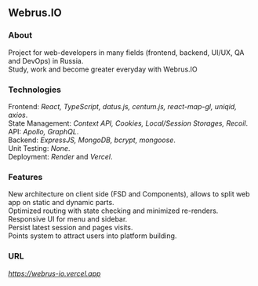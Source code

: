## Webrus.IO  

### About    

Project for web-developers in many fields (frontend, backend, UI/UX, QA and DevOps) in Russia.        
Study, work and become greater everyday with Webrus.IO   

### Technologies   

Frontend: *React, TypeScript, datus.js, centum.js, react-map-gl, uniqid, axios*.       
State Management: *Context API, Cookies, Local/Session Storages, Recoil*.    
API: *Apollo, GraphQL*.    
Backend: *ExpressJS, MongoDB, bcrypt, mongoose*.        
Unit Testing: *None*.  
Deployment: *Render* and *Vercel*.    

### Features  

New architecture on client side (FSD and Components), allows to split web app on static and dynamic parts.              
Optimized routing with state checking and minimized re-renders.              
Responsive UI for menu and sidebar.      
Persist latest session and pages visits.         
Points system to attract users into platform building.

### URL  

*https://webrus-io.vercel.app* 
